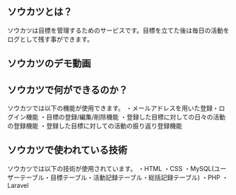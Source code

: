 ## ソウカツとは？

ソウカツは目標を管理するためのサービスです。目標を立てた後は毎日の活動をログとして残す事ができます。

## ソウカツのデモ動画


## ソウカツで何ができるのか？

ソウカツでは以下の機能が使用できます。
・メールアドレスを用いた登録・ログイン機能
・目標の登録/編集/削除機能
・登録した目標に対しての日々の活動の登録機能
・登録した目標に対しての活動の振り返り登録機能

## ソウカツで使われている技術

ソウカツでは以下の技術が使用されています。
・HTML
・CSS
・MySQL(ユーザーテーブル・目標テーブル・活動記録テーブル・総括記録テーブル)
・PHP
・Laravel
